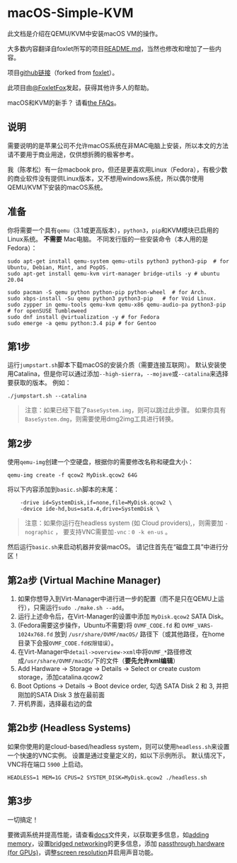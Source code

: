 # macOS-Simple-KVM

此文档是介绍在QEMU/KVM中安装macOS VM的操作。

大多数内容翻译自foxlet所写的项目[README.md](https://github.com/lioneie/macOS-Simple-KVM/blob/master/README.md)，当然也修改和增加了一些内容。

项目[github链接](https://github.com/lioneie/macOS-Simple-KVM)（forked from [foxlet](https://github.com/foxlet/macOS-Simple-KVM/tree/master/docs)）。

此项目由[@FoxletFox](https://twitter.com/foxletfox)发起，获得其他许多人的帮助。

macOS和KVM的新手？ 请看[the FAQs](https://github.com/lioneie/macOS-Simple-KVM/tree/master/docs/FAQs.md)。

## 说明

需要说明的是苹果公司不允许macOS系统在非MAC电脑上安装，所以本文的方法请不要用于商业用途，仅供想折腾的极客参考。

我（陈孝松）有一台macbook pro，但还是更喜欢用Linux（Fedora），有极少数的商业软件没有提供Linux版本，又不想用windows系统，所以偶尔使用QEMU/KVM下安装的macOS系统。

## 准备

你将需要一个具有`qemu`（3.1或更高版本），`python3`，`pip`和KVM模块已启用的Linux系统。 **不需要** Mac电脑。 不同发行版的一些安装命令（本人用的是Fedora）：

```
sudo apt-get install qemu-system qemu-utils python3 python3-pip  # for Ubuntu, Debian, Mint, and PopOS.
sudo apt-get install qemu-kvm virt-manager bridge-utils -y # ubuntu 20.04

sudo pacman -S qemu python python-pip python-wheel  # for Arch.
sudo xbps-install -Su qemu python3 python3-pip   # for Void Linux.
sudo zypper in qemu-tools qemu-kvm qemu-x86 qemu-audio-pa python3-pip  # for openSUSE Tumbleweed
sudo dnf install @virtualization -y # for Fedora
sudo emerge -a qemu python:3.4 pip # for Gentoo
```

## 第1步
运行`jumpstart.sh`脚本下载macOS的安装介质（需要连接互联网）。 默认安装使用Catalina，但是你可以通过添加`--high-sierra`，`--mojave`或`--catalina`来选择要获取的版本。 例如：

```
./jumpstart.sh --catalina
```
> 注意：如果已经下载了`BaseSystem.img`，则可以跳过此步骤。 如果你具有`BaseSystem.dmg`，则需要使用dmg2img工具进行转换。

## 第2步
使用`qemu-img`创建一个空硬盘，根据你的需要修改名称和硬盘大小：

```
qemu-img create -f qcow2 MyDisk.qcow2 64G
```

将以下内容添加到`basic.sh`脚本的末尾：

```
    -drive id=SystemDisk,if=none,file=MyDisk.qcow2 \
    -device ide-hd,bus=sata.4,drive=SystemDisk \
```
> 注意：如果你运行在headless system (如 Cloud providers),，则需要加 `-nographic` ， 要支持VNC需要加`-vnc：0 -k en-us` 。

然后运行`basic.sh`来启动机器并安装macOS。 请记住首先在“磁盘工具”中进行分区！

## 第2a步 (Virtual Machine Manager)
1. 如果你想导入到Virt-Manager中进行进一步的配置（而不是只在QEMU上运行），只需运行`sudo ./make.sh --add`。
3. 运行上述命令后，在Virt-Manager的设置中添加 `MyDisk.qcow2` SATA Disk。
3. (Fedora需要这步操作，Ubuntu不需要)将 `OVMF_CODE.fd` 和 `OVMF_VARS-1024x768.fd` 放到 `/usr/share/OVMF/macOS/` 路径下（或其他路径，在home目录下会报`OVMF_CODE.fd权限错误`）。
4. 在Virt-Manager中`detail->overview->xml`中将`OVMF_*`路径修改成`/usr/share/OVMF/macOS/`下的文件（**要先允许xml编辑**）
5. Add Hardware -> Storage -> Details -> Select or create custom storage，添加catalina.qcow2
6. Boot Options -> Details -> Boot device order, 勾选 SATA Disk 2 和 3, 并把刚加的SATA Disk 3 放在最前面
7. 开机界面，选择最右边的盘

## 第2b步 (Headless Systems)
如果你使用的是cloud-based/headless system，则可以使用`headless.sh`来设置一个快速的VNC实例。 设置是通过变量定义的，如以下示例所示。 默认情况下，VNC将在端口 `5900` 上启动。

```
HEADLESS=1 MEM=1G CPUS=2 SYSTEM_DISK=MyDisk.qcow2 ./headless.sh
```

## 第3步

一切搞定！

要微调系统并提高性能，请查看[docs](https://github.com/lioneie/macOS-Simple-KVM/tree/master/docs)文件夹，以获取更多信息，如[adding memory](https://github.com/lioneie/macOS-Simple-KVM/blob/master/docs/guide-performance.md)，设置[bridged networking](https://github.com/lioneie/macOS-Simple-KVM/blob/master/docs/guide-networking.md)的更多信息，添加 [passthrough hardware (for GPUs)](https://github.com/lioneie/macOS-Simple-KVM/blob/master/docs/guide-passthrough.md)，调整[screen resolution](https://github.com/lioneie/macOS-Simple-KVM/blob/master/docs/guide-screen-resolution.md)并启用声音功能。
